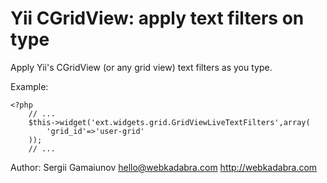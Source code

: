 Yii CGridView: apply text filters on type
=========================================

Apply Yii's CGridView (or any grid view) text filters as you type.

Example:
~~~
<?php
	// ... 
	$this->widget('ext.widgets.grid.GridViewLiveTextFilters',array(
		'grid_id'=>'user-grid'
	));
	// ...
~~~

Author: Sergii Gamaiunov <hello@webkadabra.com>
http://webkadabra.com
